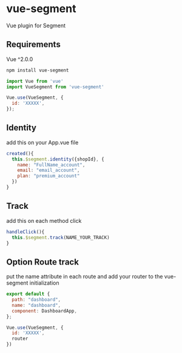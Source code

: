 # vue-segment

Vue plugin for Segment

## Requirements

Vue ^2.0.0

```bash
npm install vue-segment
```

```js
import Vue from 'vue'
import VueSegment from 'vue-segment'

Vue.use(VueSegment, {
  id: 'XXXXX',
});
```

## Identity

add this on your App.vue file
```js
created(){
  this.$segment.identity({shopId}, {
    name: "FullName_account",
    email: "email_account",
    plan: "premium_account"
  })
}
```

## Track

add this on each method click
```js
handleClick(){
  this.$segment.track(NAME_YOUR_TRACK)
}
```

## Option Route track

put the name attribute in each route and add your router to the vue-segment initialization

```js
export default {
  path: "dashboard",
  name: "dashboard",
  component: DashboardApp,
};

Vue.use(VueSegment, {
  id: 'XXXXX',
  router
})
```
